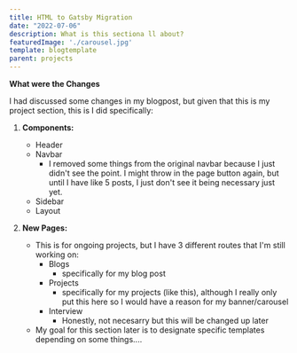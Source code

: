 ```yaml
---
title: HTML to Gatsby Migration
date: "2022-07-06"
description: What is this sectiona ll about?
featuredImage: './carousel.jpg'
template: blogtemplate
parent: projects
---
```


**What were the Changes**

I had discussed some changes in my blogpost, but given that this is my project section, this is I did specifically:   

1. **Components:**
    - Header
    - Navbar
        - I removed some things from the original navbar because I just didn't see the point. I might throw in the page button again, but until I have like 5 posts, I just don't see it being necessary just yet. 
    - Sidebar
    - Layout  
  
2. **New Pages:**
    - This is for ongoing projects, but I have 3 different routes that I'm still working on: 
        - Blogs
            - specifically for my blog post
        - Projects
            - specifically for my projects (like this), although I really only put this here so I would have a reason for my banner/carousel
        - Interview
            - Honestly, not necesarry but this will be changed up later
    - My goal for this section later is to designate specific templates depending on some things.... 